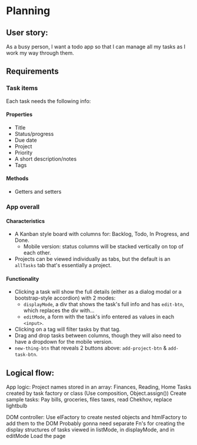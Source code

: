 # Planning

## User story:

As a busy person, I want a todo app so that I can manage all my tasks as I work my way through them.

## Requirements

### Task items

Each task needs the following info:

#### Properties

-   Title
-   Status/progress
-   Due date
-   Project
-   Priority
-   A short description/notes
-   Tags

#### Methods

-   Getters and setters

### App overall

#### Characteristics

-   A Kanban style board with columns for: Backlog, Todo, In Progress, and Done.
    -   Mobile version: status columns will be stacked vertically on top of each other.
-   Projects can be viewed individually as tabs, but the default is an `allTasks` tab that's essentially a project.

#### Functionality

-   Clicking a task will show the full details (either as a dialog modal or a bootstrap-style accordion) with 2 modes:
    -   `displayMode`, a div that shows the task's full info and has `edit-btn`, which replaces the div with...
    -   `editMode`, a form with the task's info entered as values in each `<input>`.
-   Clicking on a tag will filter tasks by that tag.
-   Drag and drop tasks between columns, though they will also need to have a dropdown for the mobile version.
-   `new-thing-btn` that reveals 2 buttons above: `add-project-btn` & `add-task-btn`.

## Logical flow:

App logic:
Project names stored in an array: Finances, Reading, Home
Tasks created by task factory or class (Use composition, Object.assign())
Create sample tasks: Pay bills, groceries, files taxes, read Chekhov, replace lightbulb

DOM controller:
Use elFactory to create nested objects and htmlFactory to add them to the DOM
Probably gonna need separate Fn's for creating the display structures of tasks viewed in listMode, in displayMode, and in editMode
Load the page
